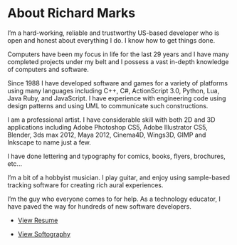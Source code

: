 # About Richard Marks

I’m a hard-working, reliable and trustworthy US-based developer who is open and honest about everything I do. I know how to get things done. 

Computers have been my focus in life for the last 29 years and I have many completed projects under my belt and I possess a vast in-depth knowledge of computers and software.

Since 1988 I have developed software and games for a variety of platforms using many languages including C++, C#, ActionScript 3.0, Python, Lua, Java Ruby, and JavaScript. I have experience with engineering code using design patterns and using UML to communicate such constructions.

I am a professional artist. I have considerable skill with both 2D and 3D applications including Adobe Photoshop CS5, Adobe Illustrator CS5, Blender, 3ds max 2012, Maya 2012, Cinema4D, Wings3D, GIMP and Inkscape to name just a few.

I have done lettering and typography for comics, books, flyers, brochures, etc...

I’m a bit of a hobbyist musician. I play guitar, and enjoy using sample-based tracking software for creating rich aural experiences.

I’m the guy who everyone comes to for help. As a technology educator, I have paved the way for hundreds of new software developers.

+ [View Resume](Richard-Marks-Resume.md)

+ [View Softography](Richard-Marks-Softography.md)
